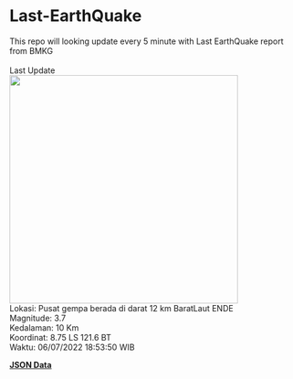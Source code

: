 # Last-EarthQuake
This repo will looking update every 5 minute with Last EarthQuake report from BMKG
<br>
<br>
Last Update
<br>
<img src="https://ews.bmkg.go.id/TEWS/data/20220706185350.mmi.jpg" width="400"/>
<br>
Lokasi: Pusat gempa berada di darat 12 km BaratLaut ENDE <br>
Magnitude: 3.7 <br>
Kedalaman: 10 Km <br>
Koordinat: 8.75 LS 121.6 BT <br>
Waktu: 06/07/2022 18:53:50 WIB <br>

<a href="./data/data.json">**JSON Data**</a>
